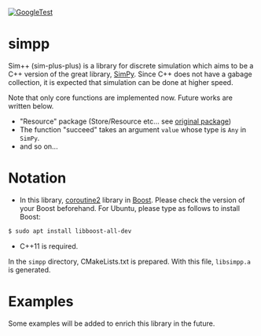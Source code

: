 [![GoogleTest](https://github.com/HirofumiTsuda/simpp/actions/workflows/googletest.yaml/badge.svg)](https://github.com/HirofumiTsuda/simpp/actions/workflows/googletest.yaml)

# simpp

Sim++ (sim-plus-plus) is a library for discrete simulation which aims to be a C++ version of the great
library, [SimPy](https://simpy.readthedocs.io/en/latest/). Since C++ does not have a gabage collection,
it is expected that simulation can be done at higher speed.

Note that only core functions are implemented now. Future works are written below.
- "Resource" package (Store/Resource etc... see [original package](https://gitlab.com/team-simpy/simpy/-/tree/master/src/simpy/resources))
- The function "succeed" takes an argument `value` whose type is `Any` in `SimPy`.
- and so on...

# Notation
- In this library, [coroutine2](https://www.boost.org/doc/libs/1_72_0/libs/coroutine2/doc/html/index.html)
library in [Boost](https://www.boost.org/). Please check the version of your Boost beforehand. For Ubuntu, please
type as follows to install Boost:
```sh
$ sudo apt install libboost-all-dev
```
- C++11 is required.

In the `simpp` directory, CMakeLists.txt is prepared. With this file, `libsimpp.a` is generated.

# Examples
Some examples will be added to enrich this library in the future.

